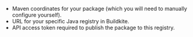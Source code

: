 - Maven coordinates for your package (which you will need to manually configure yourself).
- URL for your specific Java registry in Buildkite.
- API access token required to publish the package to this registry.
